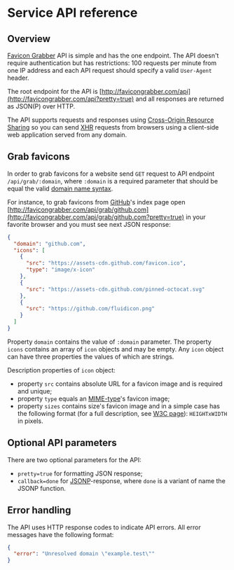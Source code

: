 # Service API reference

## Overview

[Favicon Grabber](http://favicongrabber.com/) API is simple and has the one endpoint. The API doesn't require authentication but has restrictions: 100 requests per minute from one IP address and each API request should specify a valid `User-Agent` header.

The root endpoint for the API is [http://favicongrabber.com/api](http://favicongrabber.com/api?pretty=true) and all responses are returned as JSON(P) over HTTP.

The API supports requests and responses using [Cross-Origin Resource Sharing](https://en.wikipedia.org/wiki/Cross-origin_resource_sharing) so you can send [XHR](https://en.wikipedia.org/wiki/XMLHttpRequest) requests from browsers using a client-side web application served from any domain.

## Grab favicons

In order to grab favicons for a website send `GET` request to API endpoint `/api/grab/:domain`, where `:domain` is a required parameter that should be equal the valid [domain name syntax](https://en.wikipedia.org/wiki/Domain_Name_System#Domain_name_syntax). 

For instance, to grab favicons from [GitHub](https://github.com/)'s index page open [http://favicongrabber.com/api/grab/github.com](http://favicongrabber.com/api/grab/github.com?pretty=true) in your favorite browser and you must see next JSON response:

```json
{
  "domain": "github.com",
  "icons": [
    {
      "src": "https://assets-cdn.github.com/favicon.ico",
      "type": "image/x-icon"
    },
    {
      "src": "https://assets-cdn.github.com/pinned-octocat.svg"
    },
    {
      "src": "https://github.com/fluidicon.png"
    }
  ]
}
```

Property `domain` contains the value of `:domain` parameter. The property `icons` contains an array of `icon` objects and may be empty. Any `icon` object can have three properties the values of which are strings.

Description properties of `icon` object:

* property `src` contains absolute URL for a favicon image and is required and unique;
* property `type` equals an [MIME-type](https://en.wikipedia.org/wiki/Media_type)'s favicon image;
* property `sizes` contains size's favicon image and in a simple case has the following format (for a full description, see [W3C page](https://www.w3.org/TR/2011/WD-html5-20110113/links.html#attr-link-sizes)): `HEIGHTxWIDTH` in pixels. 

## Optional API parameters

There are two optional parameters for the API:

* `pretty=true` for formatting JSON response;
* `callback=done` for [JSONP](https://en.wikipedia.org/wiki/JSONP)-response, where `done` is a variant of name the JSONP function.

## Error handling

The API uses HTTP response codes to indicate API errors. All error messages have the following format:

```json
{
  "error": "Unresolved domain \"example.test\""
}
```
